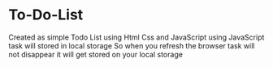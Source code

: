 # To-Do-List
Created as simple Todo List using Html Css and JavaScript using JavaScript task will stored in local storage So when you refresh the browser task will not disappear it will get stored on your local storage  
